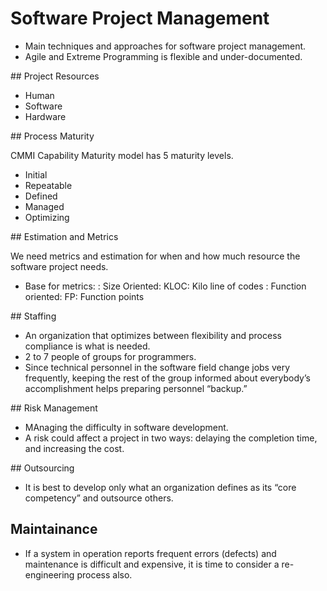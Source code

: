 # Software Project Management

- Main techniques and approaches for software project management.
- Agile and Extreme Programming is flexible and under-documented.

## Project Resources
- Human
- Software
- Hardware

## Process Maturity

CMMI Capability Maturity model has 5 maturity levels.

- Initial
- Repeatable
- Defined
- Managed
- Optimizing

## Estimation and Metrics

We need metrics and estimation for when and how much resource the software project needs.

- Base for metrics:
: Size Oriented: KLOC: Kilo line of codes
: Function oriented: FP: Function points

## Staffing

- An organization that optimizes between flexibility and process compliance is what is needed.
- 2 to 7 people of groups for programmers.
- Since technical personnel in the software field change jobs very frequently, keeping the rest of the group informed about everybody’s accomplishment helps preparing personnel “backup.”


## Risk Management

- MAnaging the difficulty in software development.
- A risk could affect a project in two ways: delaying the completion time, and increasing the cost.

## Outsourcing

- It is best to develop only what an organization defines as its “core competency” and outsource others.

## Maintainance

- If a system in operation reports frequent errors (defects) and maintenance is difficult and expensive, it is time to consider a re-engineering process also.
